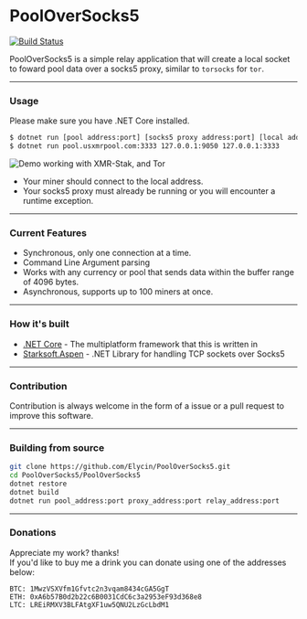 # PoolOverSocks5
[![Build Status](https://travis-ci.org/Elycin/PoolOverSocks5.svg?branch=master)](https://travis-ci.org/Elycin/PoolOverSocks5)

PoolOverSocks5 is a simple relay application that will create a local socket to foward pool data over a socks5 proxy, similar to `torsocks` for `tor`.

---

### Usage

Please make sure you have .NET Core installed.

```sh
$ dotnet run [pool address:port] [socks5 proxy address:port] [local address:port]
$ dotnet run pool.usxmrpool.com:3333 127.0.0.1:9050 127.0.0.1:3333
```

![Demo working with XMR-Stak, and Tor](https://raw.githubusercontent.com/Elycin/PoolOverSocks5/master/PoolOverSocks5/images/xmr_stak_tor_demo.png)

- Your miner should connect to the local address.
- Your socks5 proxy must already be running or you will encounter a runtime exception.

---

### Current Features

  - Synchronous, only one connection at a time.
  - Command Line Argument parsing
  - Works with any currency or pool that sends data within the buffer range of 4096 bytes.
  - Asynchronous, supports up to 100 miners at once.
---

### How it's built

* [.NET Core] - The multiplatform framework that this is written in
* [Starksoft.Aspen] - .NET Library for handling TCP sockets over Socks5

---

### Contribution

Contribution is always welcome in the form of a issue or a pull request to improve this software.

---

### Building from source
```bash
git clone https://github.com/Elycin/PoolOverSocks5.git
cd PoolOverSocks5/PoolOverSocks5
dotnet restore
dotnet build
dotnet run pool_address:port proxy_address:port relay_address:port
```

 [.NET Core]: <https://www.microsoft.com/net/learn/get-started/windows>
 [Starksoft.Aspen]: <https://github.com/bentonstark/starksoft-aspen>

---

### Donations
Appreciate my work? thanks!  
If you'd like to buy me a drink you can donate using one of the addresses below:
```
BTC: 1MwzVSXVfm1Gfvtc2n3vqam8434cGA5GgT
ETH: 0xA6b57B0d2b22c6B0031CdC6c3a2953eF93d368e8
LTC: LREiRMXV3BLFAtgXF1uw5QNU2LzGcLbdM1
```
